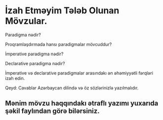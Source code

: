 # İzah Etməyim Tələb Olunan Mövzular.
Paradigma nədir?

Proqramlaşdırmada hansı paradigmalar mövcuddur?

İmperative paradigma nədir?

Declarative paradigma nədir?

İmperative və declarative paradigmalar arasındakı ən əhəmiyyətli fərqləri izah edin.

Qeyd: Cavablar Azərbaycan dilində və öz sözlərinizlə yazılmalıdır. 


## Mənim mövzu haqqındakı ətraflı yazımı yuxarıda şəkil faylından görə bilərsiniz.
